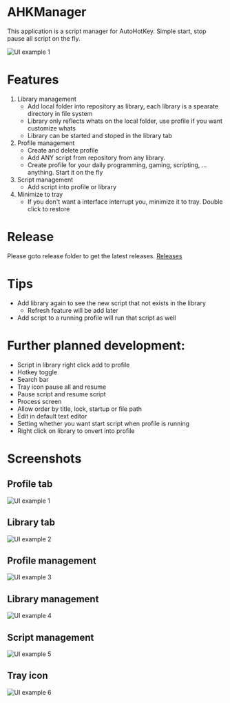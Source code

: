 # AHKManager
This application is a script manager for AutoHotKey. Simple start, stop pause all script on the fly.

<img alt="UI example 1" 
      src="https://github.com/SmartyTomato/AHKManager/blob/master/resources/images/read_me/ui_example_1.png">

# Features
1. Library management
      - Add local folder into repository as library, each library is a spearate directory in file system
      - Library only reflects whats on the local folder, use profile if you want customize whats
      - Library can be started and stoped in the library tab
2. Profile management
      - Create and delete profile
      - Add ANY script from repository from any library.
      - Create profile for your daily programming, gaming, scripting, ... anything. Start it on the fly
3. Script management
      - Add script into profile or library
4. Minimize to tray
      - If you don't want a interface interrupt you, minimize it to tray. Double click to restore

# Release
Please goto release folder to get the latest releases.
[Releases](https://github.com/SmartyTomato/AHKManager/tree/master/releases)

# Tips
- Add library again to see the new script that not exists in the library
    * Refresh feature will be add later
- Add script to a running profile will run that script as well

# Further planned development:
- Script in library right click add to profile
- Hotkey toggle
- Search bar
- Tray icon pause all and resume
- Pause script and resume script
- Process screen
- Allow order by title, lock, startup or file path
- Edit in default text editor
- Setting whether you want start script when profile is running
- Right click on library to onvert into profile

# Screenshots
## Profile tab
<img alt="UI example 1" 
      src="https://github.com/SmartyTomato/AHKManager/blob/master/resources/images/read_me/ui_example_1.png">

## Library tab
<img alt="UI example 2" 
      src="https://github.com/SmartyTomato/AHKManager/blob/master/resources/images/read_me/ui_example_2.png">

## Profile management
<img alt="UI example 3" 
      src="https://github.com/SmartyTomato/AHKManager/blob/master/resources/images/read_me/ui_example_3.png">

## Library management
<img alt="UI example 4" 
      src="https://github.com/SmartyTomato/AHKManager/blob/master/resources/images/read_me/ui_example_4.png">

## Script management
<img alt="UI example 5" 
      src="https://github.com/SmartyTomato/AHKManager/blob/master/resources/images/read_me/ui_example_5.png">

## Tray icon
<img alt="UI example 6" 
      src="https://github.com/SmartyTomato/AHKManager/blob/master/resources/images/read_me/ui_example_6.png">
